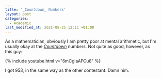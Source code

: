 ```yaml
---
title: '_Countdown_ Numbers'
layout: post
categories:
  - Academic
last_modified_at: 2021-08-25 12:11 +01:00
---
```

As a mathematician, obviously I am pretty poor at mental arithmetic, but I'm usually okay at the [_Countdown_](https://en.wikipedia.org/wiki/Countdown_(game_show)) numbers. Not quite as good, however, as this guy:

{% include youtube.html v="6mCgiaAFCu8" %}

I got 953, in the same way as the other contestant. Damn him.
